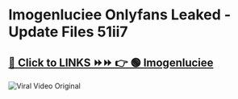 
 # Imogenluciee Onlyfans Leaked - Update Files 51ii7

## <h2><a href="https://clipsfans.com/Imogenluciee&ref=git">🔗 Click to LINKS ⏩⏩ 👉 🟢 Imogenluciee </a></h2>

<a href="https://clipsfans.com/Imogenluciee&ref=git" rel="nofollow" data-target="animated-image.originalLink"><img src="https://i.ibb.co.com/xMMVF88/686577567.gif" alt="Viral Video Original" style="max-width: 100%; display: inline-block;" data-target="animated-image.originalImage"></a>

